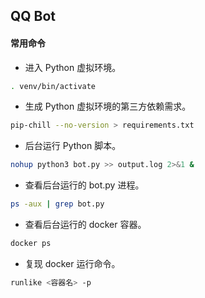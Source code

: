 ## QQ Bot

#### 常用命令

- 进入 Python 虚拟环境。

```bash
. venv/bin/activate
```

- 生成 Python 虚拟环境的第三方依赖需求。

```bash
pip-chill --no-version > requirements.txt
```

- 后台运行 Python 脚本。

```bash
nohup python3 bot.py >> output.log 2>&1 &
```

- 查看后台运行的 bot.py 进程。

```bash
ps -aux | grep bot.py
```

- 查看后台运行的 docker 容器。

```bash
docker ps
```

- 复现 docker 运行命令。

```bash
runlike <容器名> -p
```